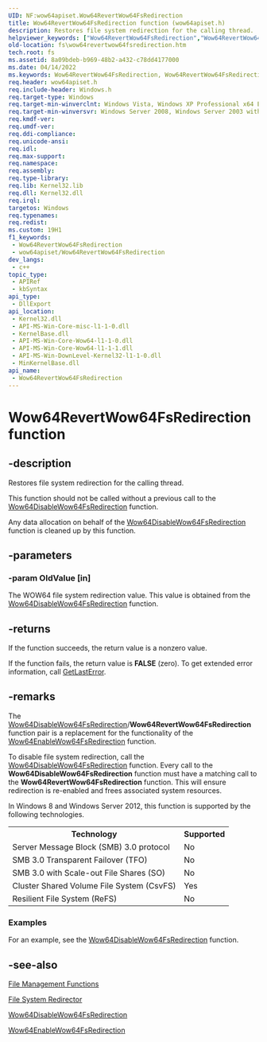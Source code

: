 ```yaml
---
UID: NF:wow64apiset.Wow64RevertWow64FsRedirection
title: Wow64RevertWow64FsRedirection function (wow64apiset.h)
description: Restores file system redirection for the calling thread.
helpviewer_keywords: ["Wow64RevertWow64FsRedirection","Wow64RevertWow64FsRedirection function [Files]","base.wow64revertwow64fsredirection","fs.wow64revertwow64fsredirection","wow64apiset/Wow64RevertWow64FsRedirection"]
old-location: fs\wow64revertwow64fsredirection.htm
tech.root: fs
ms.assetid: 8a09bdeb-b969-48b2-a432-c78dd4177000
ms.date: 04/14/2022
ms.keywords: Wow64RevertWow64FsRedirection, Wow64RevertWow64FsRedirection function [Files], base.wow64revertwow64fsredirection, fs.wow64revertwow64fsredirection, wow64apiset/Wow64RevertWow64FsRedirection
req.header: wow64apiset.h
req.include-header: Windows.h
req.target-type: Windows
req.target-min-winverclnt: Windows Vista, Windows XP Professional x64 Edition [desktop apps only]
req.target-min-winversvr: Windows Server 2008, Windows Server 2003 with SP1 [desktop apps only]
req.kmdf-ver: 
req.umdf-ver: 
req.ddi-compliance: 
req.unicode-ansi: 
req.idl: 
req.max-support: 
req.namespace: 
req.assembly: 
req.type-library: 
req.lib: Kernel32.lib
req.dll: Kernel32.dll
req.irql: 
targetos: Windows
req.typenames: 
req.redist: 
ms.custom: 19H1
f1_keywords:
 - Wow64RevertWow64FsRedirection
 - wow64apiset/Wow64RevertWow64FsRedirection
dev_langs:
 - c++
topic_type:
 - APIRef
 - kbSyntax
api_type:
 - DllExport
api_location:
 - Kernel32.dll
 - API-MS-Win-Core-misc-l1-1-0.dll
 - KernelBase.dll
 - API-MS-Win-Core-Wow64-l1-1-0.dll
 - API-MS-Win-Core-Wow64-l1-1-1.dll
 - API-MS-Win-DownLevel-Kernel32-l1-1-0.dll
 - MinKernelBase.dll
api_name:
 - Wow64RevertWow64FsRedirection
---
```


# Wow64RevertWow64FsRedirection function

## -description

Restores file system redirection for the calling thread.

This function should not be called without a previous call to the <a href="/windows/desktop/api/wow64apiset/nf-wow64apiset-wow64disablewow64fsredirection">Wow64DisableWow64FsRedirection</a> function.

Any data allocation on behalf of the <a href="/windows/desktop/api/wow64apiset/nf-wow64apiset-wow64disablewow64fsredirection">Wow64DisableWow64FsRedirection</a> function is cleaned up by this function.

## -parameters

### -param OldValue [in]

The WOW64 file system redirection value. This value is obtained from the <a href="/windows/desktop/api/wow64apiset/nf-wow64apiset-wow64disablewow64fsredirection">Wow64DisableWow64FsRedirection</a> function.

## -returns

If the function succeeds, the return value is a nonzero value.

If the function fails, the return value is <b>FALSE</b> (zero). To get extended error information, call <a href="/windows/desktop/api/errhandlingapi/nf-errhandlingapi-getlasterror">GetLastError</a>.

## -remarks

The <a href="/windows/win32/api/wow64apiset/nf-wow64apiset-wow64disablewow64fsredirection">Wow64DisableWow64FsRedirection</a>/<b>Wow64RevertWow64FsRedirection</b> function pair is a replacement for the functionality of the <a href="/windows/win32/api/wow64apiset/nf-wow64apiset-wow64enablewow64fsredirection">Wow64EnableWow64FsRedirection</a> function.

To disable file system redirection, call the [Wow64DisableWow64FsRedirection](/windows/desktop/api/wow64apiset/nf-wow64apiset-wow64disablewow64fsredirection) function. Every call to the **Wow64DisableWow64FsRedirection** function must have a matching call to the  **Wow64RevertWow64FsRedirection** function. This will ensure redirection is re-enabled and frees associated system resources.

In Windows 8 and Windows Server 2012, this function is supported by the following technologies.

<table>
<tr>
<th>Technology</th>
<th>Supported</th>
</tr>
<tr>
<td>
Server Message Block (SMB) 3.0 protocol

</td>
<td>
No

</td>
</tr>
<tr>
<td>
SMB 3.0 Transparent Failover (TFO)

</td>
<td>
No

</td>
</tr>
<tr>
<td>
SMB 3.0 with Scale-out File Shares (SO)

</td>
<td>
No

</td>
</tr>
<tr>
<td>
Cluster Shared Volume File System (CsvFS)

</td>
<td>
Yes

</td>
</tr>
<tr>
<td>
Resilient File System (ReFS)

</td>
<td>
No

</td>
</tr>
</table>

### Examples

For an example, see the <a href="/windows/desktop/api/wow64apiset/nf-wow64apiset-wow64disablewow64fsredirection">Wow64DisableWow64FsRedirection</a> function.

## -see-also

<a href="/windows/desktop/FileIO/file-management-functions">File Management Functions</a>

<a href="/windows/desktop/WinProg64/file-system-redirector">File System Redirector</a>

<a href="/windows/win32/api/wow64apiset/nf-wow64apiset-wow64disablewow64fsredirection">Wow64DisableWow64FsRedirection</a>

<a href="/windows/win32/api/wow64apiset/nf-wow64apiset-wow64enablewow64fsredirection">Wow64EnableWow64FsRedirection</a>
